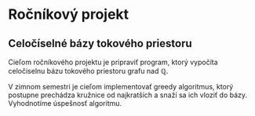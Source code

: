 # Ročníkový projekt
## Celočíselné bázy tokového priestoru

Cieľom ročníkového projektu je pripraviť program, ktorý vypočíta
celočiselnu bázu tokového priestoru grafu nad $\mathbb{Q}$.

V zimnom semestri je cieľom implementovať greedy algoritmus, ktorý postupne
prechádza kružnice od najkratších a snaží sa ich vloziť do bázy.
Vyhodnotíme úspešnosť algoritmu.
